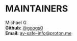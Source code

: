 # MAINTAINERS

Michael G \
**Github:** [@googs0](https://github.com/googs0) \
**Email:** [av-safe-info@proton.me](av-safe-info@proton.me)

